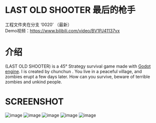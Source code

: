 # LAST OLD SHOOTER 最后的枪手
工程文件夹在分支 ‘0020’ （最新）\
Demo视频：https://www.bilibili.com/video/BV1PJ41137vx

# 介绍
(LAST OLD SHOOTER) is a 45° Strategy survival game made with [Godot engine](https://godotengine.org). I is created by chunchun .
You live in a peaceful village, and zombies erupt a few days later. How can you survive, beware of terrible zombies and unkind people.

# SCREENSHOT
![image](https://github.com/chunchuna/LastOldShooter/blob/master/Demo/a.gif)
![image](https://github.com/chunchuna/LastOldShooter/blob/master/Demo/c.png)
![image](https://github.com/chunchuna/LastOldShooter/blob/master/Demo/b.png)
![image](https://github.com/chunchuna/LastOldShooter/blob/master/Demo/screenshoot1.png)
![image](https://github.com/chunchuna/LastOldShooter/blob/master/Demo/screntshoot2.png)

